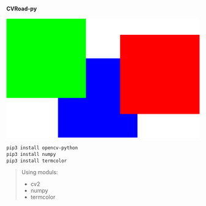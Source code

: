 #### CVRoad-py

![cv-image](img.svg)
  
`pip3 install opencv-python`  
`pip3 install numpy`  
`pip3 install termcolor`  


>Using moduls:  
>* cv2  
>* numpy  
>* termcolor  
